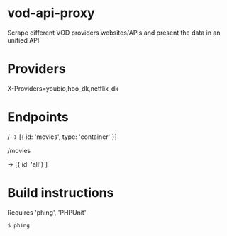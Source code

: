 vod-api-proxy
=============

Scrape different VOD providers websites/APIs and present the data in an unified API

# Providers

X-Providers=youbio,hbo_dk,netflix_dk

# Endpoints

/
-> [{ id: 'movies', type: 'container' }]

/movies

-> [{ id: 'all'} ]

# Build instructions

Requires 'phing', 'PHPUnit'

    $ phing

